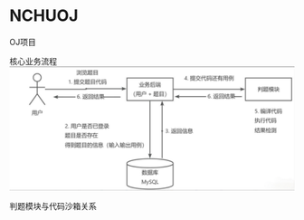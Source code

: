 # NCHUOJ
OJ项目

核心业务流程
![image01](https://github.com/Andrew39liaoke/NCHUOJ/blob/main/image-20250621173253597.png?raw=true)

判题模块与代码沙箱关系

